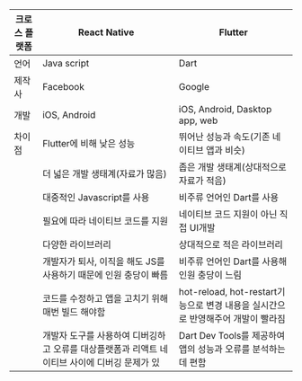 | 크로스 플랫폼 | React Native | Flutter |
| --- | --- | --- |
| 언어 | Java script | Dart |
| 제작사 | Facebook | Google |
| 개발 | iOS, Android | iOS, Android, Dasktop app, web |
| 차이점 | Flutter에 비해 낮은 성능 | 뛰어난 성능과 속도(기존 네이티브 앱과 비슷) |
|  | 더 넓은 개발 생태계(자료가 많음) | 좁은 개발 생태계(상대적으로 자료가 적음) |
|  | 대중적인 Javascript를 사용 | 비주류 언어인 Dart를 사용 |
|  | 필요에 따라 네이티브 코드를 지원 | 네이티브 코드 지원이 아닌 직접 UI개발 |
|  | 다양한 라이브러리 | 상대적으로 적은 라이브러리 |
|  | 개발자가 퇴사, 이직을 해도 JS를 사용하기 때문에 인원 충당이 빠름 | 비주류 언어인 Dart를 사용해 인원 충당이 느림 |
|  | 코드를 수정하고 앱을 고치기 위해 매번 빌드 해야함 | hot-reload, hot-restart기능으로 변경 내용을 실시간으로 반영해주어 개발이 빨라짐 |
|  | 개발자 도구를 사용하여 디버깅하고 오류를 대상플랫폼과 리액트 네이티브 사이에 디버깅 문제가 있 | Dart Dev Tools를 제공하여 앱의 성능과 오류를 분석하는 데 편함 |